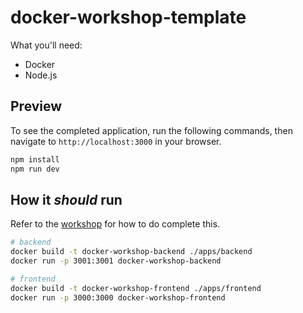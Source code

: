 # docker-workshop-template

What you'll need:

- Docker
- Node.js

## Preview

To see the completed application, run the following commands, then navigate to `http://localhost:3000` in your browser.

```bash
npm install
npm run dev
```

## How it *should* run

Refer to the [workshop](https://workshops.codersforcauses.org/) for how to do complete this.

```bash
# backend
docker build -t docker-workshop-backend ./apps/backend
docker run -p 3001:3001 docker-workshop-backend

# frontend
docker build -t docker-workshop-frontend ./apps/frontend
docker run -p 3000:3000 docker-workshop-frontend
```
